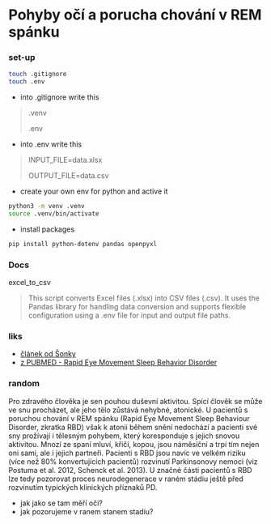 # Pohyby očí a porucha chování v REM spánku

### set-up
```bash
touch .gitignore
touch .env
```
- into .gitignore write this
>.venv
> 
> .env

- into .env write this 
> INPUT_FILE=data.xlsx
> 
> OUTPUT_FILE=data.csv

- create your own env for python and active it
```bash
python3 -m venv .venv
source .venv/bin/activate
```
- install packages
```bash
pip install python-dotenv pandas openpyxl
```

### Docs

 excel_to_csv

> This script converts Excel files (.xlsx) into CSV files (.csv). It uses the Pandas library for handling data conversion and supports flexible configuration using a .env file for input and output file paths.

### liks

- [článek od Šonky](https://www.neurologiepropraxi.cz/pdfs/neu/2008/05/07.pdf)
- [z PUBMED - Rapid Eye Movement Sleep Behavior Disorder](https://www.ncbi.nlm.nih.gov/books/NBK555928/)
  


### random 

Pro zdravého člověka je sen pouhou duševní aktivitou. Spící člověk se může ve snu procházet, ale jeho tělo zůstává nehybné, atonické. U pacientů s poruchou chování v REM spánku (Rapid Eye Movement Sleep Behaviour Disorder, zkratka RBD) však k atonii během snění nedochází a pacienti své sny prožívají i tělesným pohybem, který koresponduje s jejich snovou aktivitou. Mnozí ze spaní mluví, křičí, kopou, jsou náměsíční a trpí tím nejen oni sami, ale i jejich partneři. Pacienti s RBD jsou navíc ve velkém riziku (více než 80% konvertujících pacientů) rozvinutí Parkinsonovy nemoci (viz Postuma et al. 2012, Schenck et al. 2013). U značné části pacientů s RBD lze tedy pozorovat proces neurodegenerace v raném stádiu ještě před rozvinutím typických klinických příznaků PD.

- jak jako se tam měří oči?
- jak pozorujeme v ranem stanem stadiu?
